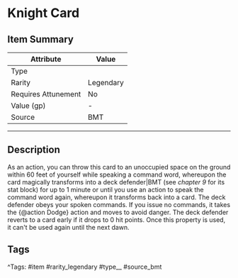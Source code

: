 # Knight Card

## Item Summary

| Attribute            | Value                        |
|----------------------|------------------------------|
| Type                 |   |
| Rarity               | Legendary             |
| Requires Attunement  | No                |
| Value (gp)           | -    |
| Source               | BMT |

---

## Description

As an action, you can throw this card to an unoccupied space on the ground within 60 feet of yourself while speaking a command word, whereupon the card magically transforms into a deck defender|BMT (see _chapter 9_ for its stat block) for up to 1 minute or until you use an action to speak the command word again, whereupon it transforms back into a card. The deck defender obeys your spoken commands. If you issue no commands, it takes the {@action Dodge} action and moves to avoid danger. The deck defender reverts to a card early if it drops to 0 hit points. Once this property is used, it can't be used again until the next dawn.

## Tags

^Tags: #item #rarity_legendary #type__ #source_bmt